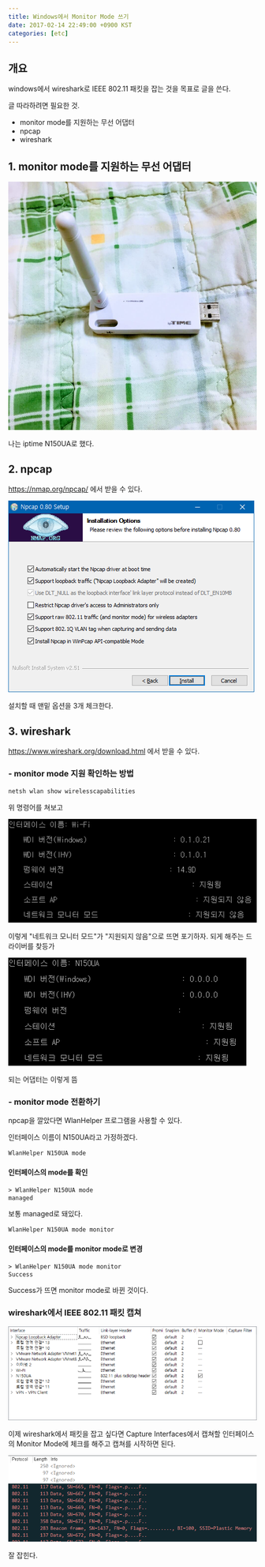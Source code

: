 ```yaml
---
title: Windows에서 Monitor Mode 쓰기
date: 2017-02-14 22:49:00 +0900 KST
categories: [etc]
---
```


## 개요

windows에서 wireshark로 IEEE 802.11 패킷을 잡는 것을 목표로 글을 쓴다.

글 따라하려면 필요한 것.

* monitor mode를 지원하는 무선 어댑터
* npcap
* wireshark

## 1. monitor mode를 지원하는 무선 어댑터

![iptime N150UA](iptime-n150ua.jpg)

나는 iptime N150UA로 했다.

## 2. npcap

<https://nmap.org/npcap/> 에서 받을 수 있다.

![Npcap Setup](npcap-setup.png)

설치할 때 맨밑 옵션을 3개 체크한다.

## 3. wireshark

<https://www.wireshark.org/download.html> 에서 받을 수 있다.

### - monitor mode 지원 확인하는 방법

```powershell
netsh wlan show wirelesscapabilities
```

위 명령어를 쳐보고

![Network monitor mode: Not Supported](network-monitor-mode-not-supported.png)

이렇게 "네트워크 모니터 모드"가 "지원되지 않음"으로 뜨면 포기하자. 되게 해주는 드라이버를 찾등가

![Network monitor mode: Supported](network-monitor-mode-supported.png)

되는 어댑터는 이렇게 뜸

### - monitor mode 전환하기

npcap을 깔았다면 WlanHelper 프로그램을 사용할 수 있다.

인터페이스 이름이 N150UA라고 가정하겠다.

```powershell
WlanHelper N150UA mode
```

#### 인터페이스의 mode를 확인

```console
> WlanHelper N150UA mode
managed
```

보통 managed로 돼있다.

```bat
WlanHelper N150UA mode monitor
```

#### 인터페이스의 mode를 monitor mode로 변경

```console
> WlanHelper N150UA mode monitor
Success
```

Success가 뜨면 monitor mode로 바뀐 것이다.

### wireshark에서 IEEE 802.11 패킷 캡쳐

![Capture Interfaces in wireshark](capture-interfaces-in-wireshark.png)

이제 wireshark에서 패킷을 잡고 싶다면 Capture Interfaces에서 캡쳐할 인터페이스의 Monitor Mode에 체크를 해주고 캡쳐를 시작하면 된다.

![Capture Packets in wireshark](capture-packets-in-wireshark.png)

잘 잡힌다.
